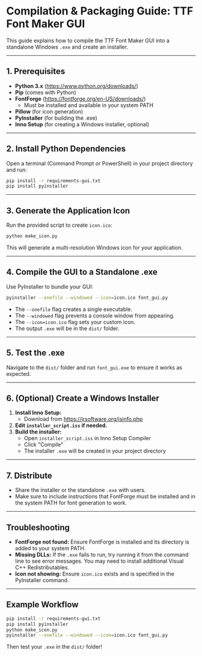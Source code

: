 # Compilation & Packaging Guide: TTF Font Maker GUI

This guide explains how to compile the TTF Font Maker GUI into a standalone Windows `.exe` and create an installer.

---

## 1. Prerequisites

- **Python 3.x** (https://www.python.org/downloads/)
- **Pip** (comes with Python)
- **FontForge** (https://fontforge.org/en-US/downloads/)
    - Must be installed and available in your system PATH
- **Pillow** (for icon generation)
- **PyInstaller** (for building the .exe)
- **Inno Setup** (for creating a Windows installer, optional)

---

## 2. Install Python Dependencies

Open a terminal (Command Prompt or PowerShell) in your project directory and run:

```sh
pip install -r requirements-gui.txt
pip install pyinstaller
```

---

## 3. Generate the Application Icon

Run the provided script to create `icon.ico`:

```sh
python make_icon.py
```

This will generate a multi-resolution Windows icon for your application.

---

## 4. Compile the GUI to a Standalone .exe

Use PyInstaller to bundle your GUI:

```sh
pyinstaller --onefile --windowed --icon=icon.ico font_gui.py
```

- The `--onefile` flag creates a single executable.
- The `--windowed` flag prevents a console window from appearing.
- The `--icon=icon.ico` flag sets your custom icon.
- The output `.exe` will be in the `dist/` folder.

---

## 5. Test the .exe

Navigate to the `dist/` folder and run `font_gui.exe` to ensure it works as expected.

---

## 6. (Optional) Create a Windows Installer

1. **Install Inno Setup:**
   - Download from https://jrsoftware.org/isinfo.php
2. **Edit `installer_script.iss` if needed.**
3. **Build the installer:**
   - Open `installer_script.iss` in Inno Setup Compiler
   - Click "Compile"
   - The installer `.exe` will be created in your project directory

---

## 7. Distribute

- Share the installer or the standalone `.exe` with users.
- Make sure to include instructions that FontForge must be installed and in the system PATH for font generation to work.

---

## Troubleshooting

- **FontForge not found:** Ensure FontForge is installed and its directory is added to your system PATH.
- **Missing DLLs:** If the `.exe` fails to run, try running it from the command line to see error messages. You may need to install additional Visual C++ Redistributables.
- **Icon not showing:** Ensure `icon.ico` exists and is specified in the PyInstaller command.

---

## Example Workflow

```sh
pip install -r requirements-gui.txt
pip install pyinstaller
python make_icon.py
pyinstaller --onefile --windowed --icon=icon.ico font_gui.py
```

Then test your `.exe` in the `dist/` folder! 